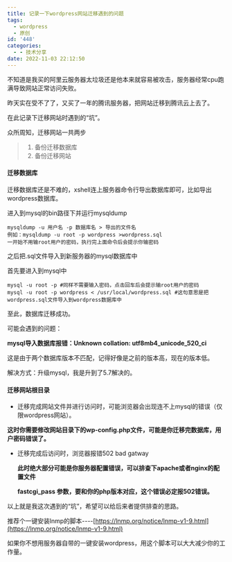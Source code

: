 ```yaml
---
title: 记录一下wordpress网站迁移遇到的问题
tags:
  - wordpress
  - 原创
id: '448'
categories:
  - - 技术分享
date: 2022-11-03 22:12:50
---
```


不知道是我买的阿里云服务器太垃圾还是他本来就容易被攻击，服务器经常cpu跑满导致网站正常访问失败。

昨天实在受不了了，又买了一年的腾讯服务器，把网站迁移到腾讯云上去了。

在此记录下迁移网站时遇到的“坑”。

众所周知，迁移网站一共两步

> 1.  备份迁移数据库
> 2.  备份迁移网站

#### 迁移数据库

迁移数据库还是不难的，xshell连上服务器命令行导出数据库即可，比如导出wordpress数据库。

进入到mysql的bin路径下并运行mysqldump

```
mysqldump -u 用户名 -p 数据库名 > 导出的文件名
例如：mysqldump -u root -p wordpress >wordpress.sql
一开始不用输root用户的密码，执行完上面命令后会提示你输密码
```

之后把.sql文件导入到新服务器的mysql数据库中

首先要进入到mysql中

```
mysql -u root -p #同样不需要输入密码，点击回车后会提示输root用户的密码
mysql -u root -p wordpress < /usr/local/wordpress.sql #这句意思是把wordpress.sql文件导入到wordpress数据库中
```

至此，数据库迁移成功。

可能会遇到的问题：

**mysql导入数据库报错：Unknown collation: utf8mb4\_unicode\_520\_ci**

这是由于两个数据库版本不匹配，记得好像是之前的版本高，现在的版本低。

解决方式：升级mysql，我是升到了5.7解决的。

#### 迁移网站根目录

*   迁移完成网站文件并进行访问时，可能浏览器会出现连不上mysql的错误（仅限wordpress网站）。

**这时你需要修改网站目录下的wp-config.php文件，可能是你迁移完数据库，用户密码错误了。**

*   迁移完成后访问时，浏览器报错502 bad gatway
    
    **此时绝大部分可能是你服务器配置错误，可以排查下apache或者nginx的配置文件**
    
    **fastcgi\_pass 参数，要和你的php版本对应，这个错误必定报502错误。**
    

以上就是我这次遇到的“坑”，希望可以给后来者提供排查的思路。

推荐个一键安装lnmp的脚本----[https://lnmp.org/notice/lnmp-v1-9.html](https://lnmp.org/notice/lnmp-v1-9.html)

如果你不想用服务器自带的一键安装wordpress，用这个脚本可以大大减少你的工作量。